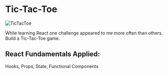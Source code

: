 # Tic-Tac-Toe

![TicTacToe](https://user-images.githubusercontent.com/84051594/204838916-8a3a6b97-ff4a-4ada-804b-638fde0c6d19.png)

While learning React one challenge appeared to me more often than others. Build a Tic-Tac-Toe game.

## React Fundamentals Applied:

Hooks, Props, State, Functional Components
